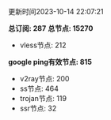 更新时间2023-10-14 22:07:21

**总订阅: 287**
**总节点: 15270**
- vless节点: 212

**google ping有效节点: 815**
- v2ray节点: 200
- ss节点: 464
- trojan节点: 119
- ssr节点: 32
